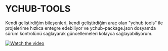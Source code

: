 # YCHUB-TOOLS


Kendi geliştirdiğim bileşenleri, kendi geliştirdiğim araç olan "ychub tools" ile projelerime hızlıca entegre edebiliyor ve ychub-package.json dosyamda sürüm kontrolünü sağlayarak güncellemeleri kolayca sağlayabiliyorum.




[![Watch the video](https://i.stack.imgur.com/Vp2cE.png)]([https://youtu.be/vt5fpE0bzSY](https://github.com/civanyusuf/civan/assets/95244723/ee28d141-8128-419c-b7c2-21152d0870d3))
